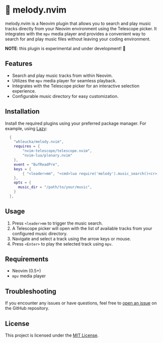 # 🎵 melody.nvim

melody.nvim is a Neovim plugin that allows you to search and play music tracks directly from your Neovim environment using the Telescope picker. It integrates with the `mpv` media player and provides a convenient way to search for and play music files without leaving your coding environment.

**NOTE**: this plugin is experimental and under development! 👷

## Features

- Search and play music tracks from within Neovim.
- Utilizes the `mpv` media player for seamless playback.
- Integrates with the Telescope picker for an interactive selection experience.
- Configurable music directory for easy customization.

## Installation

Install the required plugins using your preferred package manager. For example, using [Lazy](https://github.com/folke/lazy.nvim):

```lua
  {
    "whleucka/melody.nvim",
    requires = {
        "nvim-telescope/telescope.nvim",
        "nvim-lua/plenary.nvim"
    },
    event = "BufReadPre",
    keys = {
        { "<leader>mm", "<cmd>lua require('melody').music_search()<cr>)", desc = "Melody search" },
    },
    opts = {
      music_dir = "/path/to/your/music",
    }
  },
```

## Usage

1. Press `<leader>mm` to trigger the music search.
2. A Telescope picker will open with the list of available tracks from your configured music directory.
3. Navigate and select a track using the arrow keys or mouse.
4. Press `<Enter>` to play the selected track using `mpv`.

## Requirements

- Neovim (0.5+)
- `mpv` media player

## Troubleshooting

If you encounter any issues or have questions, feel free to [open an issue](https://github.com/whleucka/melody.nvim/issues) on the GitHub repository.

## License

This project is licensed under the [MIT License](LICENSE).
